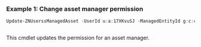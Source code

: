 ### Example 1: Change asset manager permission
```powershell
Update-ZNUserssManagedAsset -UserId u:a:17XKvuSJ -ManagedEntityId g:c:cVGfnCIb -Permission 3
```

```output

```

This cmdlet updates the permission for an asset manager.  

